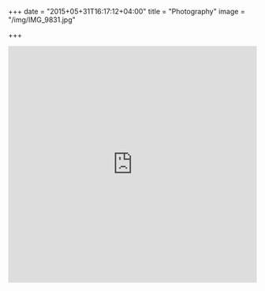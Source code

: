 +++
date = "2015+05+31T16:17:12+04:00"
title = "Photography"
image = "/img/IMG_9831.jpg"

+++

<iframe src="http://www.flickr.com/photos/aquamorph/player/" width="100%" height="480" frameborder="0" allowfullscreen webkitallowfullscreen mozallowfullscreen oallowfullscreen msallowfullscreen ></iframe>
